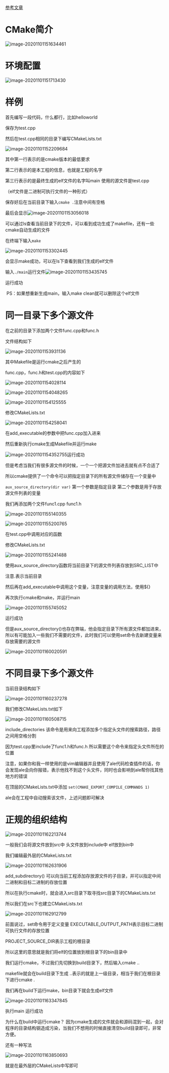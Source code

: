  [参考文章](https://blog.csdn.net/whahu1989/article/details/82078563#t0)

# CMake简介

![image-20201101151634461](/home/sheep/.config/Typora/typora-user-images/image-20201101151634461.png)

# 环境配置

![image-20201101151713430](/home/sheep/.config/Typora/typora-user-images/image-20201101151713430.png)

# 样例

首先编写一段代码，什么都行，比如helloworld

保存为test.cpp

然后在test.cpp相同的目录下编写CMakeLists.txt

![image-20201101152209684](/home/sheep/.config/Typora/typora-user-images/image-20201101152209684.png)

其中第一行表示的是cmake版本的最低要求

第二行表示的是本工程的信息，也就是工程的名字

第三行表示的是最终生成的elf文件的名字叫main 使用的源文件是test.cpp

（elf文件是二进制可执行文件的一种形式）

保存好后在当前目录下输入`cmake .`注意中间有空格

最后会显示![image-20201101153056018](/home/sheep/.config/Typora/typora-user-images/image-20201101153056018.png)

可以通过ls查看当前目录下的文件，可以看到成功生成了makefile，还有一些cmake自动生成的文件

在终端下输入`make`

![image-20201101153302445](/home/sheep/.config/Typora/typora-user-images/image-20201101153302445.png)

会显示make成功，可以在ls下查看到我们生成的elf文件

输入`./main`运行文件![image-20201101153435745](/home/sheep/.config/Typora/typora-user-images/image-20201101153435745.png)

运行成功

​	PS：如果想重新生成main，输入make clean就可以删除这个elf文件

# 同一目录下多个源文件

在之前的目录下添加两个文件func.cpp和func.h

文件结构如下

![image-20201101153931136](/home/sheep/.config/Typora/typora-user-images/image-20201101153931136.png)

其中Makefile是运行cmake之后产生的

func.cpp，func.h和test.cpp的内容如下

![image-20201101154028114](/home/sheep/.config/Typora/typora-user-images/image-20201101154028114.png)

![image-20201101154048265](/home/sheep/.config/Typora/typora-user-images/image-20201101154048265.png)

![image-20201101154125555](/home/sheep/.config/Typora/typora-user-images/image-20201101154125555.png)

修改CMakeLists.txt 

![image-20201101154258041](/home/sheep/.config/Typora/typora-user-images/image-20201101154258041.png)

在add_executable的参数中把func.cpp加入进来

然后重新执行cmake生成Makefile并运行make

![image-20201101154352755](/home/sheep/.config/Typora/typora-user-images/image-20201101154352755.png)运行成功

但是考虑当我们有很多源文件的时候，一个一个把源文件加进去就有点不合适了

所以cmake提供了一个命令可以把指定目录下的所有源文件储存在一个变量中

`aux_source_directory(dir var)` 第一个参数是指定目录 第二个参数是用于存放源文件列表的变量

我们再添加两个文件func1.cpp func1.h

![image-20201101155140355](/home/sheep/.config/Typora/typora-user-images/image-20201101155140355.png)

![image-20201101155200765](/home/sheep/.config/Typora/typora-user-images/image-20201101155200765.png)

在test.cpp中调用对应的函数

修改CMakeLists.txt

![image-20201101155241488](/home/sheep/.config/Typora/typora-user-images/image-20201101155241488.png)

使用aux_source_directory函数将当前目录下的源文件列表存放到SRC_LIST中

注意.表示当前目录

然后再在add_executable中调用这个变量，注意变量的调用方法，使用\${}

再次执行cmake和make，并运行main

![image-20201101155745052](/home/sheep/.config/Typora/typora-user-images/image-20201101155745052.png)

运行成功

但是aux_source_directory()也存在弊端，他会指定目录下所有源文件都加进来，所以有可能加入一些我们不需要的文件，此时我们可以使用set命令去新建变量来存放需要的源文件

![image-20201101160020591](/home/sheep/.config/Typora/typora-user-images/image-20201101160020591.png)

# 不同目录下多个源文件

当前目录结构如下

![image-20201101160237278](/home/sheep/.config/Typora/typora-user-images/image-20201101160237278.png)

我们修改CMakeLists.txt如下

![image-20201101160508715](/home/sheep/.config/Typora/typora-user-images/image-20201101160508715.png)

include_directories 该命令是用来向工程添加多个指定头文件的搜索路径，路径之间用空格分割

因为test.cpp里include了func1.h和func.h 所以需要这个命令来指定头文件所在的位置

注意，如果你和我一样使用的是vim编辑器并且使用了ale代码检查插件的话，你会发现ale会向你报错，表示他找不到这个头文件，同时也会影响到ale帮你找其他地方的错误

在顶层的CMakeLists.txt中添加 `set(CMAKE_EXPORT_COMPILE_COMMANDS 1)`

ale会在工程中自动搜索该文件，上述问题即可解决

# 正规的组织结构

![image-20201101162213744](/home/sheep/.config/Typora/typora-user-images/image-20201101162213744.png)

一般我们会将源文件放到src中 头文件放到include中 elf放到bin中

我们编辑最外层的CMakeLists.txt

![image-20201101162631906](/home/sheep/.config/Typora/typora-user-images/image-20201101162631906.png)

add_subdirectory() 可以向当前工程添加存放源文件的子目录，并可以指定中间二进制和目标二进制的存放位置

所以在执行cmake时，就会进入src目录下取寻找src目录下的CMakeLists.txt

所以我们在src下也建立CMakeLists.txt 

![image-20201101162912799](/home/sheep/.config/Typora/typora-user-images/image-20201101162912799.png)

前面说过，set命令用于定义变量 EXECUTABLE_OUTPUT_PATH表示目标二进制可执行文件的存放位置

PROJECT_SOURCE_DIR表示工程的根目录

所以这里的意思就是我们将elf的位置放到根目录下的bin目录中

我们运行cmake，不过我们先切换到build目录下，然后输入cmake ..

makefile就会在build目录下生成 ..表示的就是上一级目录，相当于我们在根目录下进行cmake .

我们再在build下运行make，bin目录下就会生成elf文件

![image-20201101163347845](/home/sheep/.config/Typora/typora-user-images/image-20201101163347845.png)

执行main 运行成功

为什么在build中运行cmake？ 因为cmake生成的文件就会和源码混到一起，会对程序的目录结构钢造成污染，当我们不想用的时候直接清空build目录即可，非常方便。

还有一种写法

![image-20201101163850693](/home/sheep/.config/Typora/typora-user-images/image-20201101163850693.png)

就是在最外层的CMakeLists中写即可